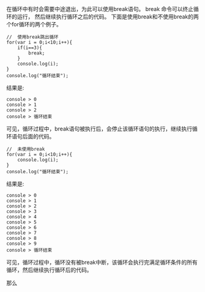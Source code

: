 在循环中有时会需要中途退出，为此可以使用break语句。
break 命令可以终止循环的运行， 然后继续执行循环之后的代码。
下面是使用break和不使用break的两个for循环的两个例子。

    //  使用break跳出循环
    for(var i = 0;i<10;i++){
        if(i==3){
            break;
        }
        console.log(i);
    }
    console.log("循环结束");

结果是:

    console > 0
    console > 1
    console > 2
    console > 循环结束

可见，循环过程中，break语句被执行后，会停止该循环语句的执行，继续执行循环语句后面的代码。

    //  未使用break
    for(var i = 0;i<10;i++){
        console.log(i);
    }
    console.log("循环结束");

结果是:

    console > 0
    console > 1
    console > 2
    console > 3
    console > 4
    console > 5
    console > 6
    console > 7
    console > 8
    console > 9
    console > 循环结束

可见，循环过程中，循环没有被break中断，该循环会执行完满足循环条件的所有循环，然后继续执行循环后的代码。

那么